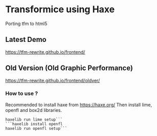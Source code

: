 # Transformice using Haxe
Porting tfm to html5

## Latest Demo
https://tfm-rewrite.github.io/frontend/

## Old Version (Old Graphic Performance)
https://tfm-rewrite.github.io/frontend/oldver/

### How to use ?
Recommended to install haxe from https://haxe.org/
Then install lime, openfl and box2d libraries.
```haxelib install lime
haxelib run lime setup```
```haxelib install openfl
haxelib run openfl setup```